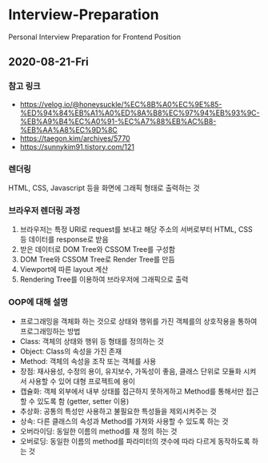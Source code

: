 # Interview-Preparation
Personal Interview Preparation for Frontend Position

## 2020-08-21-Fri
### 참고 링크
* https://velog.io/@honeysuckle/%EC%8B%A0%EC%9E%85-%ED%94%84%EB%A1%A0%ED%8A%B8%EC%97%94%EB%93%9C-%EB%A9%B4%EC%A0%91-%EC%A7%88%EB%AC%B8-%EB%AA%A8%EC%9D%8C
* https://taegon.kim/archives/5770
* https://sunnykim91.tistory.com/121

### 렌더링
HTML, CSS, Javascript 등을 화면에 그래픽 형태로 출력하는 것

### 브라우저 렌더링 과정
1. 브라우저는 특정 URI로 request를 보내고 해당 주소의 서버로부터 HTML, CSS 등 데이터를 response로 받음
2. 받은 데이터로 DOM Tree와 CSSOM Tree를 구성함
3. DOM Tree와 CSSOM Tree로 Render Tree를 만듬
4. Viewport에 따른 layout 계산
5. Rendering Tree를 이용하여 브라우저에 그래픽으로 출력

### OOP에 대해 설명
* 프로그래밍을 객체화 하는 것으로 상태와 행위를 가진 객체를의 상호작용을 통하여 프로그래밍하는 방법
* Class: 객체의 상태와 행위 등 형태를 정의하는 것
* Object: Class의 속성을 가진 존재
* Method: 객체의 속성을 조작 또는 객체를 사용
* 장점: 재사용성, 수정의 용이, 유지보수, 가독성이 좋음, 클래스 단위로 모듈화 시켜서 사용할 수 있어 대형 프로젝트에 용이
* 캡슐화: 객체 외부에서 내부 상태를 접근하지 못하게하고 Method를 통해서만 접근 할 수 있도록 함 (getter, setter 이용)
* 추상화: 공통의 특성만 사용하고 불필요한 특성들을 제외시켜주는 것
* 상속: 다른 클래스의 속성과 Method를 가져와 사용할 수 있도록 하는 것
* 오버라이딩: 동일한 이름의 method를 재 정의 하는 것
* 오버로딩: 동일한 이름의 method를 파라미터의 갯수에 따라 다르게 동작하도록 하는 것
